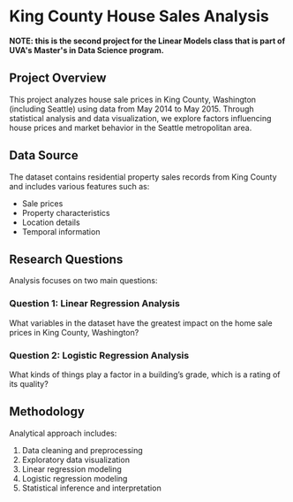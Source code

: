 # King County House Sales Analysis

**NOTE: this is the second project for the Linear Models class that is part of UVA's Master's in Data Science program.**

## Project Overview
This project analyzes house sale prices in King County, Washington (including Seattle) using data from May 2014 to May 2015. Through statistical analysis and data visualization, we explore factors influencing house prices and market behavior in the Seattle metropolitan area.

## Data Source
The dataset contains residential property sales records from King County and includes various features such as:
- Sale prices
- Property characteristics
- Location details
- Temporal information

## Research Questions
Analysis focuses on two main questions:

### Question 1: Linear Regression Analysis
What variables in the dataset have the greatest impact on the home sale prices in King County, Washington?

### Question 2: Logistic Regression Analysis
What kinds of things play a factor in a building’s grade, which is a rating of its quality?

## Methodology
Analytical approach includes:
1. Data cleaning and preprocessing
2. Exploratory data visualization
3. Linear regression modeling
4. Logistic regression modeling
5. Statistical inference and interpretation
